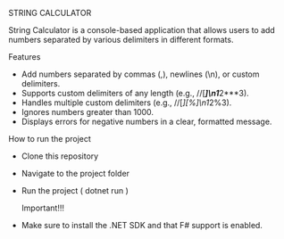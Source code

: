 STRING CALCULATOR

String Calculator is a console-based application that allows users to add numbers separated by various delimiters in different formats.

Features

- Add numbers separated by commas (,), newlines (\n), or custom delimiters.
- Supports custom delimiters of any length (e.g., //[***]\n1***2***3).
- Handles multiple custom delimiters (e.g., //[*][%]\n1*2%3).
- Ignores numbers greater than 1000.
- Displays errors for negative numbers in a clear, formatted message.

How to run the project 

- Clone this repository
- Navigate to the project folder
- Run the project ( dotnet run )

  Important!!!
* Make sure to install the .NET SDK and that F# support is enabled. 
 
